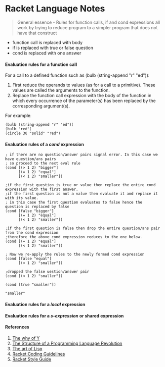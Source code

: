 # Racket Language Notes

> General essence - Rules for function calls, if and cond expressions all work by trying to reduce program to a simpler program that does not have that construct
  - function call is replaced with body
  - if is replaced with true or false question
  - cond is replaced with one answer

#### Evaluation rules for a function call

For a call to a defined function such as (bulb (string-append "r" "ed")):

1. First reduce the operands to values (as for a call to a primitive). These values are called the arguments to the function.
2. Replace the function call expression with the body of the function in which every occurrence of the parameter(s) has been replaced by the corresponding argument(s).

For example:
```
(bulb (string-append "r" "ed"))
(bulb "red")
(circle 30 "solid" "red")
```
#### Evaluation rules of a <i>cond</i> expression

```
; if there are no question/answer pairs signal error. In this case we have question/ans pairs
; so proceed to the next eval rule
(cond [(> 1 2) "bigger"]
      [(= 1 2) "equal"]
      [(< 1 2) "smaller"])

;if the first question is true or value then replace the entire cond expression with the first answer.
;if the first question is not a value then evaluate it and replace it with its value.
; in this case the first question evaluates to false hence the question is replaced by false
(cond [false "bigger"]
      [(= 1 2) "equal"]
      [(< 1 2) "smaller"])

;if the first question is false then drop the entire question/ans pair from the cond expression
;therefore the above cond expression reduces to the one below.
(cond [(= 1 2) "equal"]
      [(< 1 2) "smaller"])

; Now we re-apply the rules to the newly formed cond expression
(cond [false "equal"]
      [(< 1 2) "smaller"])

;dropped the false uestion/answer pair
(cond [(< 1 2) "smaller"])

(cond [true "smaller"])

"smaller"
```
#### Evaluation rules for a <i>local</i> expression

#### Evaluation rules for a <i>s-expression</i> or shared expression

#### References
1. [The why of Y](http://www.dreamsongs.com/Files/WhyOfY.pdf)
2. [The Structure of a Programming Language Revolution](http://www.dreamsongs.com/Files/Incommensurability.pdf)
3. [The art of Lisp](http://www.dreamsongs.com/ArtOfLisp.html)
4. [Racket Coding Guidelines](https://courses.edx.org/courses/course-v1:UBCx+SPD1x+1T2016/86a7af433b134f0a952b5614f5ad9a78/)
5. [Racket Style Guide](http://www.ccs.neu.edu/home/matthias/Style/style/Units_of_Code.html)
